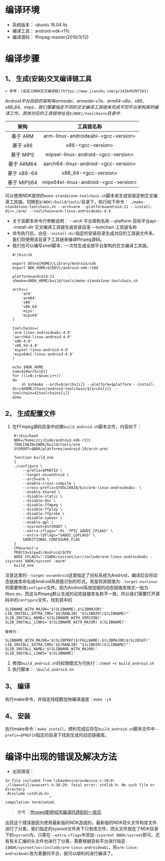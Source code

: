 # 编译环境
* 系统版本： ubuntu 16.04 lts
* 编译工具： android-ndk-r17c
* 编译源码： ffmpeg-master(2019/3/12)

# 编译步骤

## 1、 生成(安装)交叉编译链工具  
	> 参考：[自定义NDK交叉编译链](https://www.jianshu.com/p/141b45d972b1)  

*Android平台目前的架构有armeabi、armeabi-v7a、arm64-v8a、x86、x86_64、mips，我们需要指定不同的交叉编译工具链来完成不同平台架构库的编译工作。具体对应的工具链地址在`$(NDK)/toolchains`目录中*  

| 架构 | 工具链名称 |
| :----: | :----: |
| 基于 ARM | arm-linux-androideabi-&lt;gcc-version&gt; |
| 基于 x86 | x86-&lt;gcc-version&gt; |
| 基于 MIPS | mipsel-linux-android-&lt;gcc-version&gt; |
| 基于 ARM64 | aarch64-linux-android-&lt;gcc-version&gt; |
| 基于 x86-64 | x86_64-&lt;gcc-version&gt; |
| 基于 MIPS64 | mips64el-linux-android-&lt;gcc-version&gt; |

可以使用NDK提供的`make-standalone-toolchain.sh`脚本来生成安装定制交叉编译工具链。切换到`$(NDK)/build/tools/`目录下，执行如下命令：
	```./make-standalone-toolchain.sh --arch=arm --platform=android-21 --install-dir=./arm/ --toolchain=arm-linux-androideabi-4.9```  
- 关于该脚本命令行参数说明：
	--arch 平台架构名称
	--platform 目标平台api
	--install-dir 交叉编译工具链生成安装目录
	--toolchain 工具链名称
- 命令执行后，会在`--install-dir`指定的安装目录生成对应的工具链文件夹。我们将使用该目录下工具链来编译ffmpeg源码。  
- 我们也可以编写shell脚本，一次性生成全部平台架构的交叉编译工具链。
	```
	#!/bin/sh

	export DEV=${HOME}/Library/Android/sdk
	export NDK_HOME=${DEV}/android-ndk-r10d

	platform=android-21
	shmake=$NDK_HOME/build/tools/make-standalone-toolchain.sh

	archs=(
    	'arm'
    	'arm64'
    	'x86'
    	'x86_64'
    	'mips'
    	'mips64'
	)

	toolchains=(
    'arm-linux-androideabi-4.9'
    'aarch64-linux-android-4.9'
    'x86-4.9'
    'x86_64-4.9'
    'mipsel-linux-android-4.9'
    'mips64el-linux-android-4.9'
	)

	echo $NDK_HOME
	num=${#archs[@]}
	for ((i=0;i<$num;i++))
	do
   		sh $shmake --arch=${archs[i]} --platform=$platform --install-dir=$HOME/Chain/android-toolchain/${archs[i]} --toolchain=${toolchains[i]}
	done
	```
## 2、 生成配置文件  
1. 在FFmpeg源码目录中创建`build_android.sh`脚本文件，内容如下：
```
	#!/bin/bash
	NDK=/home/zcj/Code/android-ndk-r17c
	TOOLCHAIN=$NDK/build/tools/arm
	SYSROOT=$NDK/platforms/android-19/arch-arm/
	
	function build_one
	{
	./configure \
	    --prefix=$PREFIX \
	    --target-os=android \
	    --arch=arm \
	    --enable-cross-compile \
	    --cross-prefix=$TOOLCHAIN/bin/arm-linux-androideabi- \
	    --enable-shared \
	    --disable-static \
	    --disable-doc \
	    --disable-ffmpeg \
	    --disable-ffplay \
	    --disable-ffprobe \
	    --disable-symver \
	    --enable-gpl \
	    --sysroot=$SYSROOT \
	    --extra-cflags="-Os -fPIC $ADDI_CFLAGS" \
	    --extra-ldflags="$ADDI_LDFLAGS" \
	    $ADDITIONAL_CONFIGURE_FLAG
	}
	CPU=armv7-a
	PREFIX=$(pwd)/Android/$CPU
	ADDI_CFLAGS="-I$NDK/sysroot/usr/include/arm-linux-androideabi -isysroot $NDK/sysroot -marm"
	build_one
```
注意这里的`--target-os=android`这里指定了目标系统为Android，编译后会将动态链接库命名成Android系统能识别的形式。若是将其赋值为`--target-os=linux`则需要修改`configure`文件。因为Android系统加载的动态链接库格式一般为libxx.so，而这与ffmpeg默认生成的动态链接库名称不一致，所以我们需要打开源码中的`configure`文件，找到其中的
```
SLIBNAME_WITH_MAJOR='$(SLIBNAME).$(LIBMAJOR)'
LIB_INSTALL_EXTRA_CMD='$$(RANLIB) "$(LIBDIR)/$(LIBNAME)"'
SLIB_INSTALL_NAME='$(SLIBNAME_WITH_VERSION)'
SLIB_INSTALL_LINKS='$(SLIBNAME_WITH_MAJOR) $(SLIBNAME)'
```

	替换为：
```
SLIBNAME_WITH_MAJOR='$(SLIBPREF)$(FULLNAME)-$(LIBMAJOR)$(SLIBSUF)'
LIB_INSTALL_EXTRA_CMD='$$(RANLIB) "$(LIBDIR)/$(LIBNAME)"'
SLIB_INSTALL_NAME='$(SLIBNAME_WITH_MAJOR)'
SLIB_INSTALL_LINKS='$(SLIBNAME)'
```
2. 修改`build_android.sh`的权限模式为可执行：`chmod +x build_android.sh`
3. 执行脚本：`.\build_android.sh`
## 3、 编译  
执行make命令，并指定线程数加快编译速度：`make -j4`
## 4、 安装  
执行make命令：`make install`，顺利完成后将在`build_android.sh`脚本文件中`--prefix=$PREFIX`指定的目录下找到生成的动态链接库。

# 编译中出现的错误及解决方法
- 出现错误：
```
In file included from libavdevice/avdevice.c:19:0:
./libavutil/avassert.h:30:20: fatal error: stdlib.h: No such file or directory
 #include <stdlib.h>
                    ^
compilation terminated.
```
> 参考：[ffmpeg使用NDK编译时遇到的一些坑](https://blog.csdn.net/luo0xue/article/details/80048847)  

出现这个错误是因为使用最新版的NDK造成的。最新版的NDK将头文件和库文件进行了分离，我们指定的sysroot文件夹下只有库文件，而头文件放在了NDK目录下的`sysroot`内，只需在`--extra-cflags`中添加`-isysroot $NDK/sysroot`即可。还有有关汇编的头文件也进行了分离，需要根据目标平台进行指定`-I$NDK/sysroot/usr/include/arm-linux-androideabi`，将`arm-linux-androideabi`改为需要的平台，就可以顺利的进行编译了。